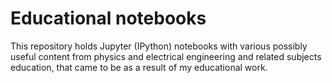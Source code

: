 # Educational notebooks

This repository holds Jupyter (IPython) notebooks with various possibly useful content from physics and electrical engineering and related subjects education, that came to be as a result of my educational work.
